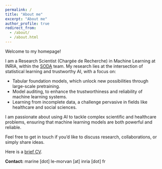 ```yaml
---
permalink: /
title: "About me"
excerpt: "About me"
author_profile: true
redirect_from: 
  - /about/
  - /about.html
---
```


Welcome to my homepage!

<!--I'm a Research Scientist (Chargée de Recherche) in Machine Learning at INRIA, within the SODA team. I am interested in statistical learning. In particular, my studies focus on tabular foundation models, which offer  new opportunities thanks to large scale pretraining. I also focus on model auditing to enhance trust and reliability in machine learning models. I am also an expert in learning from incomplete data, a common issue affecting fields like healthcare and social sciences.  I'm passionate about leveraging AI to solve complex problems, particularly in sciences and healthcare.-->

I am a Research Scientist (Chargée de Recherche) in Machine Learning at INRIA, within the [SODA](https://team.inria.fr/soda/) team. My research lies at the intersection of statistical learning and trustworthy AI, with a focus on:

* Tabular foundation models, which unlock new possibilities through large-scale pretraining.
* Model auditing, to enhance the trustworthiness and reliability of machine learning systems.
* Learning from incomplete data, a challenge pervasive in fields like healthcare and social sciences.


I am passionate about using AI to tackle complex scientific and healthcare problems, ensuring that machine learning models are both powerful and reliable.

<!-- Until October 2021, I was a postdoctoral researcher in the Parietal team at INRIA
where I worked on supervised learning with missing values, with [Gaël Varoquaux](http://gael-varoquaux.info), [Julie Josse](http://juliejosse.com) and [Erwan Scornet](https://erwanscornet.github.io/).-->

<!--  I completed my PhD at Mines ParisTech and Institut Curie under the supervision of [Jean-Philippe Vert](http://members.cbio.mines-paristech.fr/~jvert/) and [Andrei Zinovyev](https://auranic.github.io/). My doctoral work aimed at developing new representations and efficient algorithms for machine learning on genomic data.-->

Feel free to get in touch if you’d like to discuss research, collaborations, or simply share ideas. 

Here is a [brief CV](/files/CV_short.pdf).

**Contact:** marine [dot] le-morvan [at] inria [dot] fr